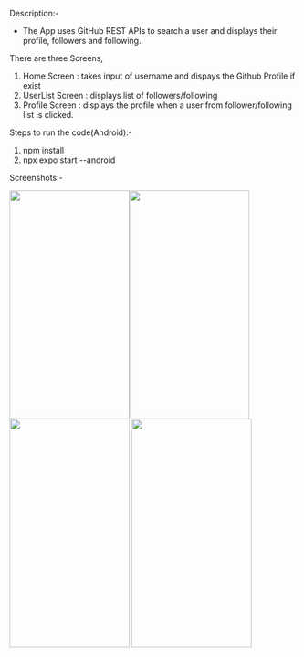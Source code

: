 Description:-
- The App uses GitHub REST APIs to search a user and displays their profile, followers and following. 

There are three Screens,
1) Home Screen : takes input of username and dispays the Github Profile if exist
2) UserList Screen : displays list of followers/following
3) Profile Screen : displays the profile when a user from follower/following list is clicked.

Steps to run the code(Android):-
1) npm install
2) npx expo start --android


Screenshots:- 
<div>
<img src="https://user-images.githubusercontent.com/11418936/220246641-939fbccd-7fcb-4bd1-8214-a7f1c6af5d16.png" width="210" height="400"><img src="https://user-images.githubusercontent.com/11418936/220246642-7d6ffdea-114c-4c9a-a7cd-b59ef8972902.png" width="210" height="400">
<img src="https://user-images.githubusercontent.com/11418936/220246639-ee204041-2382-4a30-a581-176729767c02.png" width="210" height="400"> 
<img src="https://user-images.githubusercontent.com/11418936/220246640-b241167e-1f20-4095-92b2-6ad161835415.png" width="210" height="400">
</div>
